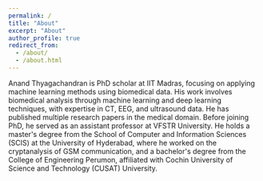 ```yaml
---
permalink: /
title: "About"
excerpt: "About"
author_profile: true
redirect_from: 
  - /about/
  - /about.html
---
```

Anand Thyagachandran is PhD scholar at IIT Madras, focusing on applying machine learning methods using biomedical data. His work involves biomedical analysis through machine learning and deep learning techniques, with expertise in CT, EEG, and ultrasound data. He has published multiple research papers in the medical domain. Before joining PhD, he served as an assistant professor at VFSTR University. He holds a master's degree from the School of Computer and Information Sciences (SCIS) at the University of Hyderabad, where he worked on the cryptanalysis of GSM communication, and a bachelor's degree from the College of Engineering Perumon, affiliated with Cochin University of Science and Technology (CUSAT) University.


